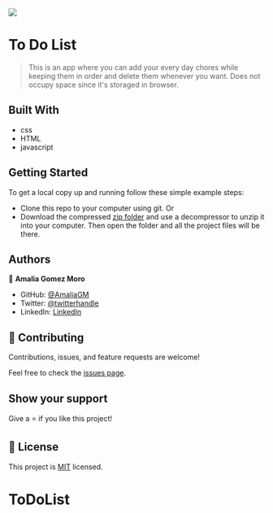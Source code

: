 ![](https://img.shields.io/badge/Microverse-blueviolet)

# To Do List

>This is an app where you can add your every day chores while keeping them in order and delete them whenever you want.  Does not occupy space since it's storaged in browser. 


## Built With

- css
- HTML
- javascript


## Getting Started

To get a local copy up and running follow these simple example steps:

- Clone this repo to your computer using git.
Or
- Download the compressed [zip folder](https://github.com/AmaliaGM/AwesomeBooks/archive/refs/heads/master.zip) and use a decompressor to unzip it into your computer. Then open the folder and all the project files will be there.


## Authors

👤 **Amalia Gomez Moro**


- GitHub: [@AmaliaGM](https://github.com/AmaliaGM)
- Twitter: [@twitterhandle](https://twitter.com/AmaliaGomezMoro)
- LinkedIn: [LinkedIn](https://www.linkedin.com/in/maria-amalia-gomez-moro/)


## 🤝 Contributing

Contributions, issues, and feature requests are welcome!

Feel free to check the [issues page](../../issues/).

## Show your support

Give a ⭐️ if you like this project!

## 📝 License

This project is [MIT](./MIT.md) licensed.
# ToDoList
